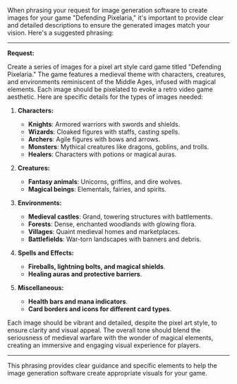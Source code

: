 When phrasing your request for image generation software to create images for your game "Defending Pixelaria," it's important to provide clear and detailed descriptions to ensure the generated images match your vision. Here's a suggested phrasing:

---

**Request:**

Create a series of images for a pixel art style card game titled "Defending Pixelaria." The game features a medieval theme with characters, creatures, and environments reminiscent of the Middle Ages, infused with magical elements. Each image should be pixelated to evoke a retro video game aesthetic. Here are specific details for the types of images needed:

1. **Characters:**
   - **Knights**: Armored warriors with swords and shields.
   - **Wizards**: Cloaked figures with staffs, casting spells.
   - **Archers**: Agile figures with bows and arrows.
   - **Monsters**: Mythical creatures like dragons, goblins, and trolls.
   - **Healers**: Characters with potions or magical auras.

2. **Creatures:**
   - **Fantasy animals**: Unicorns, griffins, and dire wolves.
   - **Magical beings**: Elementals, fairies, and spirits.

3. **Environments:**
   - **Medieval castles**: Grand, towering structures with battlements.
   - **Forests**: Dense, enchanted woodlands with glowing flora.
   - **Villages**: Quaint medieval homes and marketplaces.
   - **Battlefields**: War-torn landscapes with banners and debris.

4. **Spells and Effects:**
   - **Fireballs, lightning bolts, and magical shields**.
   - **Healing auras and protective barriers**.

5. **Miscellaneous:**
   - **Health bars and mana indicators**.
   - **Card borders and icons for different card types**.

Each image should be vibrant and detailed, despite the pixel art style, to ensure clarity and visual appeal. The overall tone should blend the seriousness of medieval warfare with the wonder of magical elements, creating an immersive and engaging visual experience for players.

---

This phrasing provides clear guidance and specific elements to help the image generation software create appropriate visuals for your game.